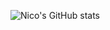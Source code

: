 ![Nico's GitHub stats](https://github-readme-stats.vercel.app/api?username=StillRosi&show_icons=true&theme=onedark&count_private=true)
